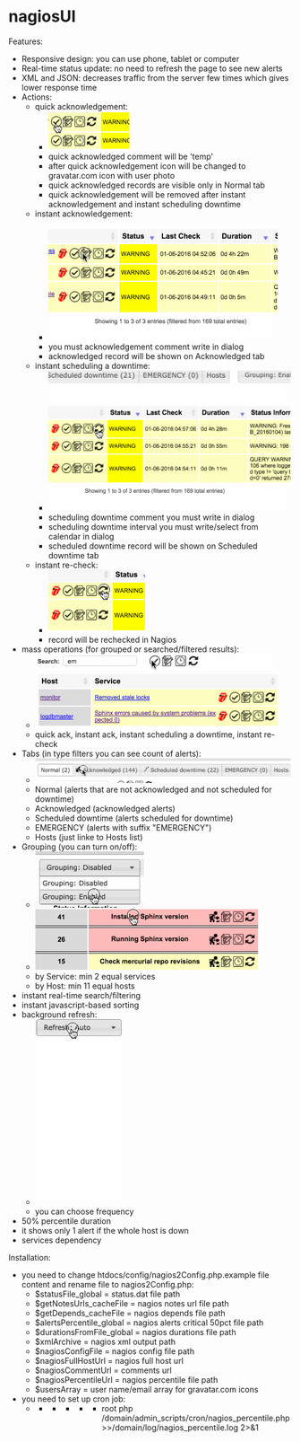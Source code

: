 # nagiosUI
Features:
* Responsive design: you can use phone, tablet or computer
* Real-time status update: no need to refresh the page to see new alerts
* XML and JSON: decreases traffic from the server few times which gives lower response time
* Actions:
  * quick acknowledgement:
    - ![Image of quickAck](https://github.com/Ivinco/nagiosUI/blob/master/htdocs/images/examples/quick.gif)
    - quick acknowledged comment will be 'temp'
    - after quick acknowledgement icon will be changed to gravatar.com icon with user photo
    - quick acknowledged records are visible only in Normal tab
    - quick acknowledgement will be removed after instant acknowledgement and instant scheduling downtime
  * instant acknowledgement:
    - ![Image of ack](https://github.com/Ivinco/nagiosUI/blob/master/htdocs/images/examples/ack.gif)
    - you must acknowledgement comment write in dialog
    - acknowledged record will be shown on Acknowledged tab
  * instant scheduling a downtime:
    - ![Image of sched](https://github.com/Ivinco/nagiosUI/blob/master/htdocs/images/examples/sched.gif)
    - scheduling downtime comment you must write in dialog
    - scheduling downtime interval you must write/select from calendar in dialog
    - scheduled downtime record will be shown on Scheduled downtime tab
  * instant re-check:
    - ![Image of recheck](https://github.com/Ivinco/nagiosUI/blob/master/htdocs/images/examples/recheck.gif)
    - record will be rechecked in Nagios
* mass operations (for grouped or searched/filtered results):
    - ![Image of mass](https://github.com/Ivinco/nagiosUI/blob/master/htdocs/images/examples/mass.gif)
    - quick ack, instant ack, instant scheduling a downtime, instant re-check
* Tabs (in type filters you can see count of alerts):
    - ![Image of tabs](https://github.com/Ivinco/nagiosUI/blob/master/htdocs/images/examples/tabs.gif)
    - Normal (alerts that are not acknowledged and not scheduled for downtime)
    - Acknowledged (acknowledged alerts)
    - Scheduled downtime (alerts scheduled for downtime)
    - EMERGENCY (alerts with suffix "EMERGENCY")
    - Hosts (just linke to Hosts list)
* Grouping (you can turn on/off):
    - ![Image of grouping](https://github.com/Ivinco/nagiosUI/blob/master/htdocs/images/examples/grouping.gif)
    - ![Image of groupingAction](https://github.com/Ivinco/nagiosUI/blob/master/htdocs/images/examples/groupingAction.gif)
    - by Service: min 2 equal services
    - by Host: min 11 equal hosts
* instant real-time search/filtering
* instant javascript-based sorting
* background refresh:
    - ![Image of refresh](https://github.com/Ivinco/nagiosUI/blob/master/htdocs/images/examples/refresh.gif)
    - you can choose frequency
* 50% percentile duration
* it shows only 1 alert if the whole host is down
* services dependency

Installation:
* you need to change htdocs/config/nagios2Config.php.example file content and rename file to nagios2Config.php:
  - $statusFile_global        = status.dat file path
  - $getNotesUrls_cacheFile   = nagios notes url file path
  - $getDepends_cacheFile     = nagios depends file path
  - $alertsPercentile_global  = nagios alerts critical 50pct file path
  - $durationsFromFile_global = nagios durations file path
  - $xmlArchive               = nagios xml output path
  - $nagiosConfigFile         = nagios config file path
  - $nagiosFullHostUrl        = nagios full host url
  - $nagiosCommentUrl         = comments url
  - $nagiosPercentileUrl      = nagios percentile file path
  - $usersArray               = user name/email array for gravatar.com icons
* you need to set up cron job:
  - * * * * * root php /domain/admin_scripts/cron/nagios_percentile.php >>/domain/log/nagios_percentile.log 2>&1
